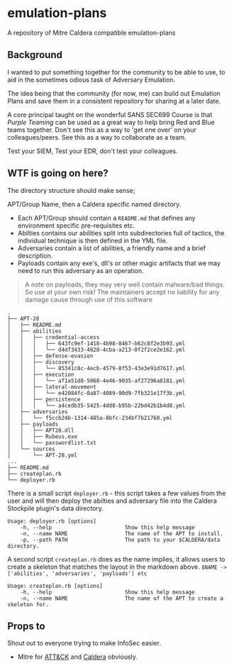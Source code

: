 # emulation-plans
A repository of Mitre Caldera compatible emulation-plans
 
## Background

I wanted to put something together for the community to be able to use, to aid in the sometimes odious task of Adversary Emulation. 

The idea being that the community (for now, me) can build out Emulation Plans and save them in a consistent repository for sharing at a later date. 

A core principal taught on the wonderful SANS SEC699 Course is that _Purple Teaming_ can be used as a great way to help bring Red and Blue teams together. Don't see this as a way to 'get one over' on your colleagues/peers. See this as a way to collaborate as a team. 

Test your SIEM, Test your EDR, don't test your colleagues. 

## WTF is going on here?
The directory structure should make sense; 

APT/Group Name, then a Caldera specific named directory. 

- Each APT/Group should contain a `README.md` that defines any environment specific pre-requisites etc.
- Abilties contains our abilities split into subdirectories full of tactics, the individual technique is then defined in the YML file.
- Adversaries contain a list of abilities, a friendly name and a brief description. 
- Payloads contain any exe's, dll's or other magic artifacts that we may need to run this adversary as an operation.   
> A note on payloads, they may very well contain malware/bad things. So use at your own risk! The maintainers accept no liability for any damage cause through use of this software 

```
.
├── APT-28
│   ├── README.md
│   ├── abilities
│   │   ├── credential-access
│   │   │   ├── 643fc9ef-1418-4b98-8467-b62c8f2e3b93.yml
│   │   │   └── d4df3433-4828-4cba-a213-0f2f2ce2e162.yml
│   │   ├── defense-evasion
│   │   ├── discovery
│   │   │   └── 85341c8c-4ecb-4579-8f53-43e3e91d7617.yml
│   │   ├── execution
│   │   │   └── af1a51d8-5068-4e46-9035-af27296a8181.yml
│   │   ├── lateral-movement
│   │   │   └── e42084fc-0a87-4089-90d9-7fb321e17f3b.yml
│   │   ├── persistence
│   │   │   └── a4cedb35-5425-4dd8-b95b-22bd42b1b4d8.yml
│   ├── adversaries
│   │   └── f5ccb24b-1314-485a-8bfc-234bf7b21760.yml
│   ├── payloads
│   │   ├── APT28.dll
│   │   ├── Rubeus.exe
│   │   └── passwordlist.txt
│   └── sources
│       └── APT-28.yml
...
├── README.md
├── createplan.rb
└── deployer.rb

```

There is a small script `deployer.rb` - this script takes a few values from the user and will then deploy the abilties and adversary file into the Caldera Stockpile plugin's data directory.

```
Usage: deployer.rb [options]
    -h, --help                       Show this help message
    -n, --name NAME                  The name of the APT to install.
    -p, --path PATH                  The path to your $CALDERA/data directory.
```

A second script `createplan.rb` does as the name implies, it allows users to create a skeleton that matches the layout in the markdown above. `$NAME -> ['abilities', 'adversaries', 'payloads'] etc`

```
Usage: createplan.rb [options]
    -h, --help                       Show this help message
    -n, --name NAME                  The name of the APT to create a skeleton for.
``` 
## Props to
Shout out to everyone trying to make InfoSec easier. 
- Mitre for [ATT&CK](https://attack.mitre.org/) and [Caldera](https://github.com/mitre/caldera) obviously. 

 
